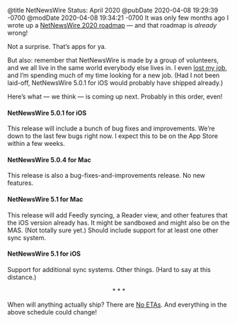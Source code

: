 @title NetNewsWire Status: April 2020
@pubDate 2020-04-08 19:29:39 -0700
@modDate 2020-04-08 19:34:21 -0700
It was only few months ago I wrote up a [NetNewsWire 2020 roadmap](https://inessential.com/2019/12/26/netnewswire_2020_roadmap_schmoadmap) — and that roadmap is *already* wrong!

Not a surprise. That’s apps for ya.

But also: remember that NetNewsWire is made by a group of volunteers, and we all live in the same world everybody else lives in. I even [lost my job](https://inessential.com/2020/03/31/looking_for_work), and I’m spending much of my time looking for a new job. (Had I not been laid-off, NetNewsWire 5.0.1 for iOS would probably have shipped already.)

Here’s what — we think — is coming up next. Probably in this order, even!

#### NetNewsWire 5.0.1 for iOS

This release will include a bunch of bug fixes and improvements. We’re down to the last few bugs right now. I expect this to be on the App Store within a few weeks.

#### NetNewsWire 5.0.4 for Mac

This release is also a bug-fixes-and-improvements release. No new features.

#### NetNewsWire 5.1 for Mac

This release will add Feedly syncing, a Reader view, and other features that the iOS version already has. It might be sandboxed and might also be on the MAS. (Not totally sure yet.) Should include support for at least one other sync system.

#### NetNewsWire 5.1 for iOS

Support for additional sync systems. Other things. (Hard to say at this distance.)

<p style="text-align:center">* * *</p>

When will anything actually ship? There are [No ETAs](https://inessential.com/2019/10/28/no_etas). And everything in the above schedule could change!
